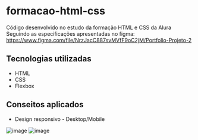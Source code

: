 # formacao-html-css
Código desenvolvido no estudo da formação HTML e CSS da Alura
Seguindo as especificações apresentadas no figma: https://www.figma.com/file/NrzJacC887svMVfF9oC2jM/Portfolio-Projeto-2

## Tecnologias utilizadas
* HTML
* CSS
* Flexbox

## Conseitos aplicados
* Design responsivo - Desktop/Mobile

![image](https://github.com/alfredodiani/formacao-html-css/assets/57413037/2fd9bfa3-63dc-4c13-b1d4-43ba68e8b245)
![image](https://github.com/alfredodiani/formacao-html-css/assets/57413037/dffcbe71-8dc3-4a49-84c7-4130ebd96dd6)
